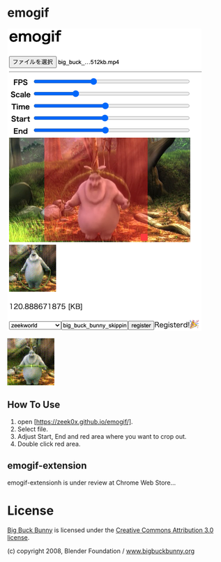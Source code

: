 # emogif

![](https://github.com/zeek0x/emogif/blob/img/screenshot.png?raw=true)

![](https://github.com/zeek0x/emogif/blob/img/emo.gif?raw=true)

## How To Use

1. open [https://zeek0x.github.io/emogif/].
2. Select file.
3. Adjust Start, End and red area where you want to crop out.
4. Double click red area.

## emogif-extension

emogif-extensionh is under review at Chrome Web Store...

# License

[Big Buck Bunny](https://peach.blender.org/) is licensed under the [Creative Commons Attribution 3.0 license](http://creativecommons.org/licenses/by/3.0/).

(c) copyright 2008, Blender Foundation / www.bigbuckbunny.org
